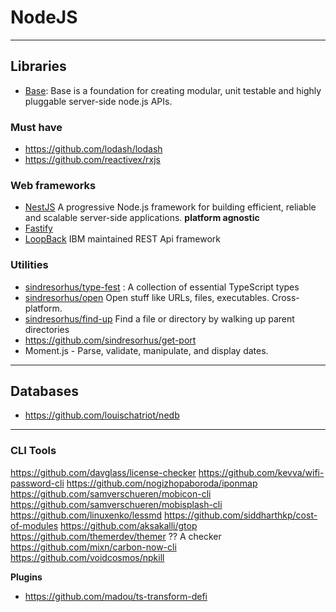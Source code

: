 # NodeJS

---

## Libraries

- [Base](https://github.com/base/base): Base is a foundation for creating modular, unit testable and highly pluggable server-side node.js APIs.

### Must have

- <https://github.com/lodash/lodash>
- <https://github.com/reactivex/rxjs>

### Web frameworks

- [NestJS](https://nestjs.com/) A progressive Node.js framework for building efficient, reliable and scalable server-side applications. **platform agnostic**
- [Fastify](/)
- [LoopBack](https://strongloop.com/) IBM maintained REST Api framework

### Utilities

- [sindresorhus/type-fest](https://github.com/sindresorhus/type-fest) : A collection of essential TypeScript types
- [sindresorhus/open](https://github.com/sindresorhus/open) Open stuff like URLs, files, executables. Cross-platform.
- [sindresorhus/find-up](https://github.com/sindresorhus/find-up) Find a file or directory by walking up parent directories
- <https://github.com/sindresorhus/get-port>
- Moment.js - Parse, validate, manipulate, and display dates.

---

## Databases

- <https://github.com/louischatriot/nedb>

---

### CLI Tools

<https://github.com/davglass/license-checker>
<https://github.com/kevva/wifi-password-cli>
<https://github.com/nogizhopaboroda/iponmap>
<https://github.com/samverschueren/mobicon-cli>
<https://github.com/samverschueren/mobisplash-cli>
<https://github.com/linuxenko/lessmd>
<https://github.com/siddharthkp/cost-of-modules>
<https://github.com/aksakalli/gtop>
<https://github.com/themerdev/themer> ?? A checker
<https://github.com/mixn/carbon-now-cli>
<https://github.com/voidcosmos/npkill>

**Plugins**

- <https://github.com/madou/ts-transform-defi>


